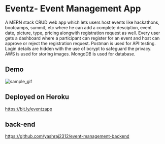# Eventz- Event Management App

A MERN stack CRUD web app which lets users host events like hackathons, bootcamps, summit, etc where he can add a complete desciption, event date, picture, type, pricing alongwith registration request as well. Every user gets a dashboard where a participant can register for an event and host can approve or reject the registration request. Postman is used for API testing. Login details are hidden with the use of bcrypt to safeguard the privacy. AWS is used for storing images. MongoDB is used for database.

## Demo

![sample_gif](https://raw.githubusercontent.com/yashraj2312/lwr/master/eventz.gif)

## Deployed on Heroku

https://bit.ly/eventzapp


## back-end

https://github.com/yashraj2312/event-management-backend

